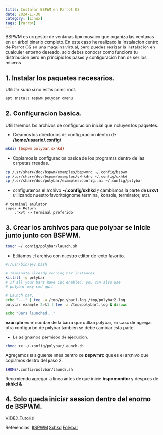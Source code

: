 ```yaml
---
title: Instalar BSPWM en Parrot OS
date: 2024-11-30
category: [Linux]
tags: [Parrot]
---
```


BSPWM es un gestor de ventanas tipo mosaico que organiza las ventanas en un árbol binario completo. En este caso he realizado la instalacion dentro de Parrot OS en una maquina virtual, pero puedes realizar la instalacion en cualquier entorno deseado, solo debes conocer como funciona tu distribucion pero en principio los pasos y configuracion han de ser los mismos.


## 1. Instalar los paquetes necesarios.

   Utilizar *sudo* si no estas como root.
   
~~~bash
apt install bspwm polybar dmenu
~~~

## 2. Configuracion basica.

   Utilizaremos los archivos de configuracion inicial que incluyen los paquetes.

   + Creamos los directorios de configuracion dentro de **/home/usuario/.config/**

~~~bash
mkdir {bspwm,polybar,sxhkd}
~~~

   + Copiamos la configuracion basica de los programas dentro de las carpetas creadas.

~~~bash
cp /usr/share/doc/bspwm/examples/bspwmrc ~/.config/bspwm
cp /usr/share/doc/bspwm/examples/sxhkdrc ~/.config/sxhkd
cp /usr/share/doc/polybar/examples/config.ini ~/.config/polybar
~~~

   + configuramos el archivo **~/.config/sxhkd** y cambiamos la parte de **urxvt** utilizando nuestro favorito(gnome_terminal, konsole, terminator, etc). 

~~~
# terminal emulator
super + Return
	urxvt -> Terminal preferido
~~~


## 3. Crear los archivos para que polybar se inicie junto junto con BSPWM.

~~~bash
touch ~/.config/polybar/launch.sh
~~~
   

   + Editamos el archivo con nuestro editor de texto favorito.

~~~bash
#!/usr/bin/env bash

# Terminate already running bar instances
killall -q polybar
# If all your bars have ipc enabled, you can also use 
# polybar-msg cmd quit

# Launch bar1
echo "---" | tee -a /tmp/polybar1.log /tmp/polybar2.log
polybar example 2>&1 | tee -a /tmp/polybar1.log & disown

echo "Bars launched..."
~~~

   **example** es el nombre de la barra que utiliza polybar, en caso de agregar otra configurion de polybar tambien se debe cambiar esta parte.

   + Le asignamos permisos de ejecucion.

~~~bash
chmod +x ~/.config/polybar/launch.sh
~~~

   Agregamos la siguiente linea dentro de **bspwmrc** que es el archivo que copiamos dentro del paso 2.

~~~bash
$HOME/.config/polybar/launch.sh
~~~

   Recomiendo agregar la linea antes de que inicie **bspc monitor** y despues de **skhkd &**

## 4. Solo queda iniciar session dentro del enorno  de BSPWM.


[VIDEO Tutorial](https://youtu.be/etD81Yx-P1U)
   

Referencias:
[BSPWM](https://github.com/baskerville/bspwm)
[Sxhkd](https://github.com/baskerville/sxhkd)
[Polybar](https://github.com/polybar/polybar)
